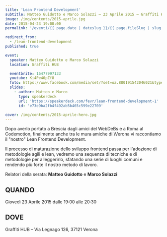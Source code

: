 ```yaml
---
title: 'Lean Frontend Development'
subtitle: Matteo Guidotto e Marco Solazzi – 23 Aprile 2015 – Graffiti HUB
image: /img/contents/2015-aprile.jpg
date: 2015-04-23 19:00:00
permalink: '/eventi/{{ page.date | dateslug }}/{{ page.fileSlug | slug }}/index.html'

redirect_from:
  - /lean-frontend-development
published: true

event:
  speaker: Matteo Guidotto e Marco Solazzi
  location: Graffiti HUB

  eventbrite: 16477997133
  youtube: Ki4Pe40pZf8
  foto: https://www.facebook.com/media/set/?set=oa.880191542046021&type=1
  slides:
    - author: Matteo e Marco
      type: speakerdeck
      url: 'https://speakerdeck.com/fevr/lean-frontend-development-1'
      id: 'e73e9ba2fb4f492ab5b465c599e22709'

cover: /img/contents/2015-aprile-hero.jpg
---
```


Dopo averlo portato a Brescia dagli amici del WebDeBs e a Roma al Codemotion, finalmente anche tra le mura amiche di
\Verona vi raccontiamo il "nostro" Lean Frontend Development.

Il processo di maturazione dello sviluppo frontend passa per l'adozione di metodologie agili e lean,
vedremo una sequenza di tecniche e di metodologie per alleggerirlo, sfatando una serie di luoghi comuni
e rendendo più forte il nostro metodo di lavoro.

Relatori della serata: **Matteo Guidotto** e **Marco Solazzi**

## QUANDO

Giovedì 23 Aprile 2015 dalle 19:00 alle 20:30

## DOVE

Graffiti HUB – Via Legnago 126, 37121 Verona
